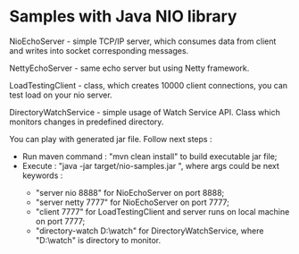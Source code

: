 # Samples with Java NIO library

NioEchoServer - simple TCP/IP server, which consumes data from client and writes into socket corresponding messages.

NettyEchoServer - same echo server but using Netty framework.

LoadTestingClient - class, which creates 10000 client connections, you can test load on your nio server.

DirectoryWatchService - simple usage of Watch Service API. Class which monitors changes in predefined directory.

You can play with generated jar file. Follow next steps :
 - Run maven command : "mvn clean install" to build executable jar file;
 - Execute : "java -jar target/nio-samples.jar <args>", where args could be next keywords :
    - "server nio 8888" for NioEchoServer on port 8888;
    - "server netty 7777" for NioEchoServer on port 7777;
    - "client 7777" for LoadTestingClient and server runs on local machine on port 7777;
    - "directory-watch D:\\watch" for DirectoryWatchService, where "D:\\watch" is directory to monitor.